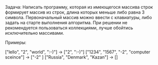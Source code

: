 Задача:
Написать программу, которая из имеющегося массива строк формирует массив из строк, длина которых меньше либо равна 3 символа. Первоначальный массив можно ввести с клавиатуры, либо задать на старте выполнения алгоритма. При решении не рекомендуется пользоваться коллекциями, лучше обойтись исключительно массивами. 

Примеры: 

["lello", "2", "world", ":-)"] -> ["2", ":-)"]
["1234", "1567", "-2", "computer sceince"] -> ["-2" ]
["Russia", "Denmark", "Kazan"] -> []
